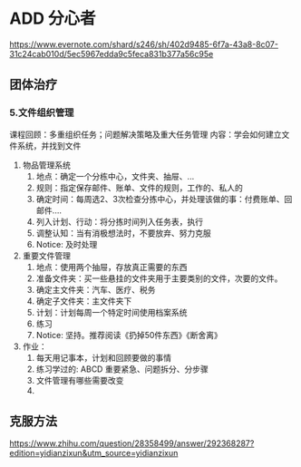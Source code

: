 # ADD 分心者
https://www.evernote.com/shard/s246/sh/402d9485-6f7a-43a8-8c07-31c24cab010d/5ec5967edda9c5feca831b377a56c95e

## 团体治疗

### 5.文件组织管理
课程回顾：多重组织任务；问题解决策略及重大任务管理
内容：学会如何建立文件系统，并找到文件
1. 物品管理系统
    1. 地点：确定一个分栋中心，文件夹、抽屉、...
    2. 规则：指定保存邮件、账单、文件的规则，工作的、私人的
    3. 确定时间：每周选2、3次检查分拣中心，并处理该做的事：付费账单、回邮件....
    4. 列入计划、行动：将分拣时间列入任务表，执行
    5. 调整认知：当有消极想法时，不要放弃、努力克服
    6. Notice: 及时处理
2. 重要文件管理
    1. 地点：使用两个抽屉，存放真正需要的东西
    2. 准备文件夹：买一些悬挂的文件夹用于主要类别的文件，次要的文件。
    3. 确定主文件夹：汽车、医疗、税务
    4. 确定子文件夹：主文件夹下
    5. 计划：计划每周一个特定时间使用档案系统
    6. 练习
    7. Notice: 坚持。推荐阅读《扔掉50件东西》《断舍离》
3. 作业：
    1. 每天用记事本，计划和回顾要做的事情
    2. 练习学过的: ABCD 重要紧急、问题拆分、分步骤
    3. 文件管理有哪些需要改变
    4. 

## 克服方法

https://www.zhihu.com/question/28358499/answer/292368287?edition=yidianzixun&utm_source=yidianzixun
